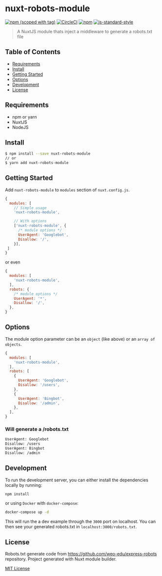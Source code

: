 # nuxt-robots-module

[![npm (scoped with tag)](https://img.shields.io/npm/v/nuxt-robots-module/latest.svg?style=flat-square)](https://npmjs.com/package/nuxt-robots-module)
[![CircleCI](https://img.shields.io/circleci/project/github/WilliamDASILVA/nuxt-robots-module.svg?style=flat-square)](https://circleci.com/gh/WilliamDASILVA/nuxt-robots-module)
[![npm](https://img.shields.io/npm/dt/nuxt-robots-module.svg?style=flat-square)](https://npmjs.com/package/nuxt-robots-module)
[![js-standard-style](https://img.shields.io/badge/code_style-standard-brightgreen.svg?style=flat-square)](http://standardjs.com)

> A NuxtJS module thats inject a middleware to generate a robots.txt file

## Table of Contents

* [Requirements](#requirements)
* [Install](#install)
* [Getting Started](#getting-started)
* [Options](#options)
* [Development](#development)
* [License](#license)

## Requirements

* npm or yarn
* NuxtJS
* NodeJS

## Install

```bash
$ npm install --save nuxt-robots-module
// or
$ yarn add nuxt-robots-module
```

## Getting Started

Add `nuxt-robots-module` to `modules` section of `nuxt.config.js`.

```js
{
  modules: [
    // Simple usage
    'nuxt-robots-module',

    // With options
    ['nuxt-robots-module', {
      /* module options */
      UserAgent: 'Googlebot',
      Disallow: '/',
    }],
 ]
}
```

or even

```js
{
  modules: [
    'nuxt-robots-module',
  ],
  robots: {
    /* module options */
    UserAgent: '*',
    Disallow: '/',
  },
}
```

## Options

The module option parameter can be an `object` (like above) or an `array of objects`.

```js
{
  modules: [
    'nuxt-robots-module',
  ],
  robots: [
    {
      UserAgent: 'Googlebot',
      Disallow: '/users',
    },
    {
      UserAgent: 'Bingbot',
      Disallow: '/admin',
    },
  ],
}
```

### Will generate a /robots.txt

```bash
UserAgent: Googlebot
Disallow: /users
UserAgent: Bingbot
Disallow: /admin
```

## Development

To run the development server, you can either install the dependencies locally by running:

```bash
npm install
```

or using `Docker` with `docker-compose`:

```bash
docker-compose up -d
```

This will run the a dev example through the `3000` port on localhost. You can then see your generated robots.txt in `localhost:3000/robots.txt`.

## License

Robots.txt generate code from https://github.com/weo-edu/express-robots repository.
Project generated with Nuxt module builder.

[MIT License](./LICENSE)
